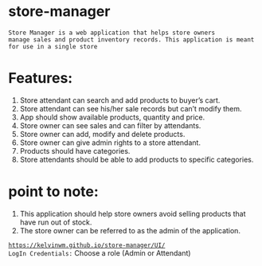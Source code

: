 # store-manager

<code>Store Manager is a web application that helps store owners manage sales and product inventory
records. This application is meant for use in a single store</code>
  
# Features:
1. Store attendant can search and add products to buyer’s cart.
2. Store attendant can see his/her sale records but can’t modify them.
3. App should show available products, quantity and price.
4. Store owner can see sales and can filter by attendants.
5. Store owner can add, modify and delete products.
6. Store owner can give admin rights to a store attendant.
7. Products should have categories.
8. Store attendants should be able to add products to specific categories.

# point to note:
1. This application should help store owners avoid selling products that have run out of
stock.
2. The store owner can be referred to as the admin of the application.

<code>https://kelvinwm.github.io/store-manager/UI/ </code>  <code>LogIn Credentials:</code> Choose a role (Admin or Attendant)
